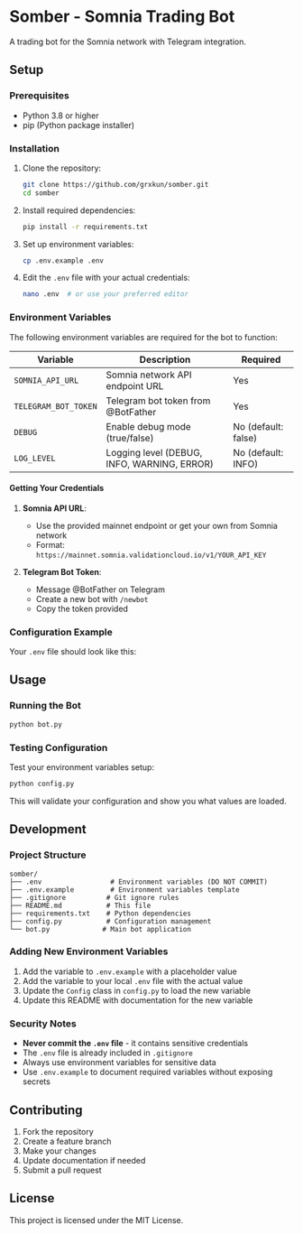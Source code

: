 # Somber - Somnia Trading Bot

A trading bot for the Somnia network with Telegram integration.

## Setup

### Prerequisites

- Python 3.8 or higher
- pip (Python package installer)

### Installation

1. Clone the repository:
   ```bash
   git clone https://github.com/grxkun/somber.git
   cd somber
   ```

2. Install required dependencies:
   ```bash
   pip install -r requirements.txt
   ```

3. Set up environment variables:
   ```bash
   cp .env.example .env
   ```

4. Edit the `.env` file with your actual credentials:
   ```bash
   nano .env  # or use your preferred editor
   ```

### Environment Variables

The following environment variables are required for the bot to function:

| Variable | Description | Required |
|----------|-------------|----------|
| `SOMNIA_API_URL` | Somnia network API endpoint URL | Yes |
| `TELEGRAM_BOT_TOKEN` | Telegram bot token from @BotFather | Yes |
| `DEBUG` | Enable debug mode (true/false) | No (default: false) |
| `LOG_LEVEL` | Logging level (DEBUG, INFO, WARNING, ERROR) | No (default: INFO) |

#### Getting Your Credentials

1. **Somnia API URL**: 
   - Use the provided mainnet endpoint or get your own from Somnia network
   - Format: `https://mainnet.somnia.validationcloud.io/v1/YOUR_API_KEY`

2. **Telegram Bot Token**:
   - Message @BotFather on Telegram
   - Create a new bot with `/newbot`
   - Copy the token provided

### Configuration Example

Your `.env` file should look like this:



## Usage

### Running the Bot

```bash
python bot.py
```

### Testing Configuration

Test your environment variables setup:

```bash
python config.py
```

This will validate your configuration and show you what values are loaded.

## Development

### Project Structure

```
somber/
├── .env                 # Environment variables (DO NOT COMMIT)
├── .env.example         # Environment variables template
├── .gitignore          # Git ignore rules
├── README.md           # This file
├── requirements.txt    # Python dependencies
├── config.py           # Configuration management
└── bot.py             # Main bot application
```

### Adding New Environment Variables

1. Add the variable to `.env.example` with a placeholder value
2. Add the variable to your local `.env` file with the actual value
3. Update the `Config` class in `config.py` to load the new variable
4. Update this README with documentation for the new variable

### Security Notes

- **Never commit the `.env` file** - it contains sensitive credentials
- The `.env` file is already included in `.gitignore`
- Always use environment variables for sensitive data
- Use `.env.example` to document required variables without exposing secrets

## Contributing

1. Fork the repository
2. Create a feature branch
3. Make your changes
4. Update documentation if needed
5. Submit a pull request

## License

This project is licensed under the MIT License.

